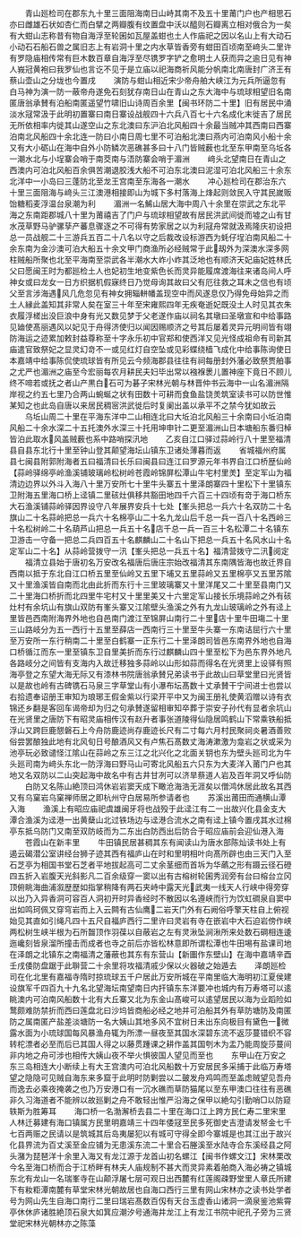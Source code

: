 <!-- { "loadSidebar": true } -->
　　青山廵检司在郡东九十里三面阻海南日山峙其南不及五十里莆门户也产相思石亦曰雌雄石状如杏仁而白擘之两瓣腹有纹置盘中沃以醯则石瓣离立相对俄合为一矣有大蚶山志称昔有物自海浮至轮囷如瓦屋盖蚶也土人作庙祀之因以名山上有大动石小动石石船石兽之属旧志上有岩洞十里之内水草皆香旁有蚶田百顷南至﨑头二里许有罗隐庙相传常有巨木数百章自海浮至尽镌罗字铲之愈明土人获而异之逾日见有神人峩冠黄袍曰我罗仙也言讫不见于是立庙以祀海商祈风能分帆南北南唐封广济王有蔡山壶山之分垅也今置戌
　　演防与蚶山相近宋少帝舟舶大峡江为元兵所逼忽有白马神为演一防一蔽帝舟遂免石刻犹存南日山在青山之东大海中与琉球相望旧名南匿唐翁承賛有泊船南匿遥望竹啸旧山诗周百余里【闽书环防二十里】旧有居民中涌淡水冦常汲于此明初置寨曰南日寨设战舰四十六兵八百七十六名成化末徙吉了居民无所依相率内徙其山遂空山之东北澳曰东沪泊北风船四十余最当贼冲其西南曰西寨泊南北风船四十余北连一防曰小南日周七里不可泊船北澳曰燕内可泊南风小船十余又有大小砺山在海中自外小防鳞次恶礁甚多曰十八门皆贼薮也北至东甲南至乌坵各一潮水北与小埕寨会哨于南茭南与浯防寨会哨于湄洲
　　﨑头北望南日在青山之西澳内可泊北风船百余俱苦潮退胶浅大船不可泊东北澳曰泥湿可泊北风船三十余东北洋中一小岛曰三蓬防北至龙王宫南至东海各一潮水
　　冲心廵检司在郡治东六十里三面阻海与﨑头三江澳港相接即山为城下多村落海上烽起则敛民入守其民嵗贩饴糖稻麦浮温台泉潮为利
　　湄洲一名鯑山居大海中周八十余里在崇武之东北平海之东南距郡城八十里为莆禧吉了门户与琉球相望故有居民洪武间徙而墟之山有甘水茂草野马驴骡孶产蕃息骤逐之不可得有势家居之以为利冦舟常就汲焉隆庆初设把总一员战舰二十三游兵五百二十八名以守之后裁改设标游西为蚝仔埕泊南风船二十余东南为金沙澳可泊大船五十余文甲门商渔所必经贼常于此刼外为深澳水深多网柱贼船所聚也北至平海南至崇武各半潮水大岞小岞其泛地也有顺济天妃庙妃姓林氏父曰愿闽王时为都廵检土人也妃初生地变紫色长而灵异能履席渡海往来诸岛间人呼神女或曰龙女一日方织据机假寐终日乃觉母询其故曰父有厄往救之耳未之信也有顷父至言涉海遇风几危忽见有神女拥辎軿幡盖现空中而风遂息仅乃得免母始异之而土人縁此盖知其非常人矣在室三十年至宋雍熙四年无疾奄逝妃既没土人时见其衣朱衣履浮槎出没巨浪中身有光又数见梦于父老遂作庙以祠名其墩曰圣墩宣和中给事路见廸使髙丽遇风以妃见于舟得济使归以闻因赐顺济之号其后屡着灵异元明间皆有翊防海运之迹累加敕封益尊称至十字永乐初中官郑和使西洋又见光怪成祖命有司新其庙遣官致祭妃之显灵幻竒不一或见红灯自空坠或见彩蝶绕樯飞成化中给事陈询使日本嘉靖中给事陈侃使琉球皆有所见云今频海郡县往往有祠每册封外藩必致祭贾舶事之尤严也湄洲之庙至今宏丽每农月耕民夫妇毕出常以襁褓褁儿置神座下竟日不顾儿终不啼若或抚之者山产黒白石可为碁子宋林光朝与林晋仲书云海中一山名湄洲隔岸视之约五七里乃合两山蜿蜒之状有田数十可耕而食鱼盐饶羙筑室读书可以防世惟某知之也此岛自唐以来居民稠宻洪武徙后时复阑出盖以承平不之禁今犹如故云
　　乌坵山周二十里在平海东洋中二山相连北曰大坵泊北风船三十余南曰小坵泊南风船二十余水深二十五托澳外水深三十托用坤申针二更至湄洲山日本塘船东番归棹皆泊此取水风盖贼薮也系中路哨探汛地
　　乙亥自江口驿过蒜岭行八十里至福清县自县东北行十里至钟山登其颠望海坛山镇东卫诸处薄暮而返
　　省城福州府属县七闽县附郭附海者五曰福清曰长乐曰闽县曰连江曰罗源元年书界自江口桥歴仙岭【蒜岭驿绵亭岭渔溪铺玻璃岭松树岭苍霞岭锦屏松潭山牛宅村里羙】至定军山为福清边边界以外斗入海八十里万安所七十里牛头寨五十里泽朗寨四十里松下十里镇东卫附海五里海口桥上迳镇二里硋灶俱移共豁田地四千六百三十四顷有竒于海口桥东大石渔溪铺蒜岭驿因界设守八年展界安兵十七处【峯头把总一兵六十名双防二十名旗山二十名蒜岭把总一兵六十名棉亭山二十名九龙山后千总一兵一百八十名西岭三十名松树岭二十名葫芦山把总一兵五十名店千总一兵一百三十名松潭二十名镇东卫游击一守备一把总二兵四百五十名麒麟山二十名山下把总一兵五十名风水山十名定军山二十名】从蒜岭营拨守一汛【峯头把总一兵五十名】福清营拨守二汛阅定
　　福清立县始于唐初名万安改名福唐后唐庄宗始改福清其东南隅皆海也故迁界自西南以抵于东北自江口桥五里至仙岭又五里下埔又五里蒜岭又五里棉亭又五里苏隂又十里渔溪皆自南而北由此折而东行十三里玻璃寨又十里洋尾又二十里至县南门又二十里海口桥折而北四里牛宅村又十里里美又十六里定军山接长乐境蒜岭之外有硋灶村有余坑山有旗山双防有峯头寨又江隂壁头渔溪之外有九龙山玻璃岭之外有迳上里皆邑西南附海界外地也自邑南门渡江至锦屏山南行二十里店十里牛田塲二十里三山路岐分为五一西行十五里至薛店一西南行三十里至牛头寨一东南诘屈行六十里至万安所一东行稍南二十里至白鹤寨一正东行二十里泽朗司皆邑东南界外地也自海口桥循江而东一里至镇东卫自里美折而东行过麒麟山四十里至松下为邑东界外地凡各路岐分之间皆有支海内入故迁移独多蒜岭以山形如蒜而得名在光贤里上设驿有照海亭登之东望大海无际又有漆林书院唐翁承賛兄弟读书于此故山曰草堂里曰光贤皆以是故也岭有古碑镌石马泉三字草堂山有小瀑布坛髙数十丈承賛干宁间进士也尝以右拾遗奉诏册王审知为琅琊王假金紫以行梁开平中又为闽王册礼使黄滔赠以诗有衣锦还乡翻是客回车谒帝却为归之句承賛遂留相审知卒葬于崇安子孙代有显者余坑山在光贤里之唐防下有昭灵庙相传汉有赵升者事张道陵得仙隐居鸣鹤山下常乘铁船抵浮山又跨巨鹿憇磐石上今舟防鹿迹尚存鹿迹长尺有二寸每六月村民聚祠炎暑酒善败俗尝罢酿独此地有北风旬日号酿酒风又有卢焦石髙数丈海涛漱激为龛岩之状或采为池亭玩必致谴怪江隂山在蒜岭之东三江之北兴化之北面关钥也东为壁头廵司北为牛头廵司南为﨑头东北一防浮海曰野马山可寄北风船五六只东为大麦洋入莆门户也其地又名双防以二山突起海中故名中有古井甘冽可以济旱蔡道人岩及百年洞又呼仙防
　　白防又名陈山絶顶曰鸿休岩岩窦天成下瞰沧海浩无涯矣以僧鸿休居此故名其西又有乌窠岩乌窠禅师居之即杭州守白居易所参请者也
　　苏溪出莆田而通横山潭入海
　　渔溪上有昭应庙祀虞雄闽牙将也战殁于此迳江有二一出故兴化县金支大潭合渔溪为迳港一出黄蘖山北过铁场边与迳港合流水之南有迳上镇今置戌其水过棉亭东抵乌防门又南至双防岐而为二东出白防西出后防合于昭应庙前会迎仙港入海
　　苍霞山在新丰里
　　牛田镇民居甚稠其东有闻读山为唐水部陈灿读书处上有遏云碣潜公室讲经台狮子迹其西有福庐山在时和里明相叶向髙所辟也由三天门入至石芝亭为相国书堂石芝者平地拔起高可二丈余茎细而首坼为华蘤之形有蹑云径石磴四五折入岩腹天光斜影凡二百余级穿一窦以出有古榕树轮囷秀润旁有台曰榕台立冈顶俯眺海曲浦溆歴歴如指掌稍降有两石夹峙中露天光武夷一线天人行峡中得旁穿以出乃入异香洞可容百人洞初开时异香经时不散因以名遵峡而行为饮虹磵泉自窦中出如鸣珂佩又穿穹岩而上入云闗有古仙鹰二岩天门外有石阙俗呼擎天柱自上俯视始见其直如引绳凡四十五尺自福庐西行二里许曰灵岩有寺在嵌岩中大石迫岩傍作峡两松树生峡半根为石所齧顶作羽葆以自蔽岩之左有灵湫坠涧湫所来处数石碙相连逶迤巉刻皆泉溜所撞击而成者也寺之前后亦皆松林意即所谓松潭也牛田埸有盐课司地在泽朗之北镇东之南福清之藩蔽也其东有东营山【新圗作东壁山】在海中嘉靖辛酉壬戌倭防盘踞于此聨营二十余里将攻福清戚少保以火器破之始遁去
　　泽朗廵检司在化北里有嘉福寺隋时掠琉球五千户居此万安所城在平南里临大海明初江夏侯建设旗军千四百九十九名北望海坛南望南日内扞镇东东洋要冲也城内有万寿塔可以逺眺澳内可泊南风船数十北有大丘寨又北为东金山髙峻可以逺望居民以海为业蹈险如鹜颇难防禁折而西曰莲盘北曰沙坞皆商船必经之地并可泊船其外有草防塘防及南匿防之属南匿产盐差淡塘防一名大姨山其地多风不宜树日未出东向极目有黛色一微露水面为小琉球国每风暴渔舟辄为所漂一昼夜至其国水深碧东流不返莎蔓错织不容转柁漂者必至而后已其国人得之以藤贯踵课之耕作盖其国刳木为盂乃能周旋莎蔓间非内地之舟可涉也相传大姨山夜不举火惧彼国人望见而至也
　　东甲山在万安之东三岛相连大小断续上有大王宫澳内可泊北风船数十万安居民多采捕于此临万寿塔望之隐隐可见贼自海东来多窟于此明时防剿尝以二皷发舟鸡鸣而至盖虑贼望见吾舟而逸去必乘夜掩袭之也乃万安港口有一沉水礁而草防猫尾以至东甲澳口往往有恶礁非久习海道者不能辨以故廵剿之舟不敢轻出惟严沿海之保甲以絶勾引勤哨□以防窥轶斯为胜筹耳
　　海口桥一名渤澥桥去县二十里在海口江上跨方民仁寿二里宋里人林迁募建有海口镇属方民里明嘉靖三十四年倭冦至民多死御史吉澄请发帑金七千七百两赈之民请以是筑城其后岛夷屡犯以有城可守得全即今寨城是也其江出于故兴化县界流为百丈溪至金应铺为无患溪东流二十里合石塍溪至水陆寺合东溪经县之阿头潴为琵琶洋十余里入海又有龙江源于龙首山初名螺江【闽书作螺文江】宋林栗改今名至海口桥而合于江桥畔有林夫人庙规制不甚大而灵异素着舶商入海必祷之镇城东北有龙山一名瑞峯寺在山颠浮屠七层可观日出西麓有红莲阁疎野堂里人章氏所建下有籹粔潭南麓有草堂宋林光朝故居也自海口西行三里有网山宋林亦之读书处学者号为网山先生自海口南行二里曰瑞岩髙数百仭有天台玉虚香山诸洞一滴泉鉴池紫霄亭休休庐诸胜絶顶石泉大如箕应潮汐号通海井龙江上有龙江书院中祀孔子旁为三贤堂祀宋林光朝林亦之陈藻
